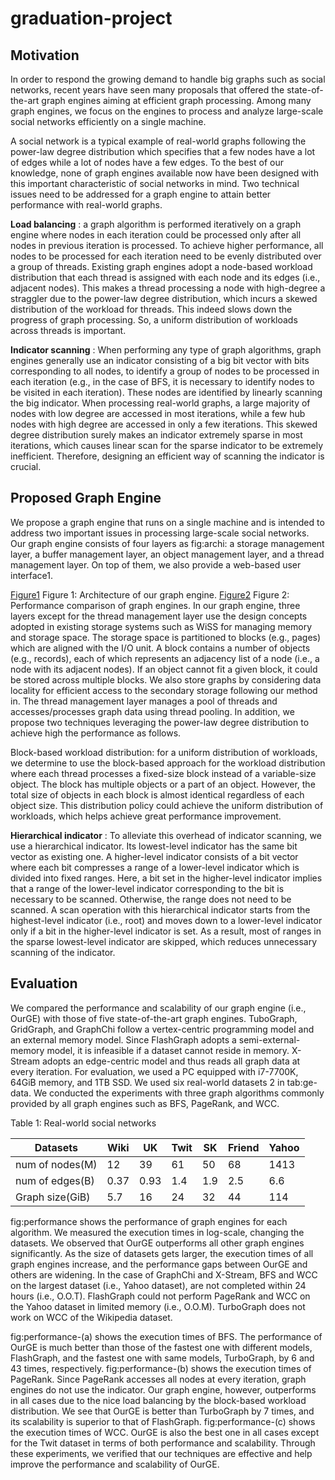 # graduation-project

## Motivation

In order to respond the growing demand to handle big graphs such as social networks, recent years have seen many proposals that offered the state-of-the-art graph engines aiming at efficient graph processing. Among many graph engines, we focus on the engines to process and analyze large-scale social networks efficiently on a single machine.

A social network is a typical example of real-world graphs following the power-law degree distribution which specifies that a few nodes have a lot of edges while a lot of nodes have a few edges. To the best of our knowledge, none of graph engines available now have been designed with this important characteristic of social networks in mind. Two technical issues need to be addressed for a graph engine to attain better performance with real-world graphs.

**Load balancing** : a graph algorithm is performed iteratively on a graph engine where nodes in each iteration could be processed only after all nodes in previous iteration is processed. To achieve higher performance, all nodes to be processed for each iteration need to be evenly distributed over a group of threads. Existing graph engines adopt a node-based workload distribution that each thread is assigned with each node and its edges (i.e., adjacent nodes). This makes a thread processing a node with high-degree a straggler due to the power-law degree distribution, which incurs a skewed distribution of the workload for threads. This indeed slows down the progress of graph processing. So, a uniform distribution of workloads across threads is important.

**Indicator scanning** : When performing any type of graph algorithms, graph engines generally use an indicator consisting of a big bit vector with bits corresponding to all nodes, to identify a group of nodes to be processed in each iteration (e.g., in the case of BFS, it is necessary to identify nodes to be visited in each iteration). These nodes are identified by linearly scanning the big indicator. When processing real-world graphs, a large majority of nodes with low degree are accessed in most iterations, while a few hub nodes with high degree are accessed in only a few iterations. This skewed degree distribution surely makes an indicator extremely sparse in most iterations, which causes linear scan for the sparse indicator to be extremely inefficient. Therefore, designing an efficient way of scanning the indicator is crucial.

## Proposed Graph Engine

We propose a graph engine that runs on a single machine and is intended to address two important issues in processing large-scale social networks. Our graph engine consists of four layers as fig:archi: a storage management layer, a buffer management layer, an object management layer, and a thread management layer. On top of them, we also provide a web-based user interface1.

[Figure1](../Pics/architecture.jpg)
Figure 1: Architecture of our graph engine.
[Figure2](../Pics/performance.jpg)
Figure 2: Performance comparison of graph engines.
In our graph engine, three layers except for the thread management layer use the design concepts adopted in existing storage systems such as WiSS for managing memory and storage space. The storage space is partitioned to blocks (e.g., pages) which are aligned with the I/O unit. A block contains a number of objects (e.g., records), each of which represents an adjacency list of a node (i.e., a node with its adjacent nodes). If an object cannot fit a given block, it could be stored across multiple blocks. We also store graphs by considering data locality for efficient access to the secondary storage following our method in. The thread management layer manages a pool of threads and accesses/processes graph data using thread pooling. In addition, we propose two techniques leveraging the power-law degree distribution to achieve high the performance as follows.

Block-based workload distribution: for a uniform distribution of workloads, we determine to use the block-based approach for the workload distribution where each thread processes a fixed-size block instead of a variable-size object. The block has multiple objects or a part of an object. However, the total size of objects in each block is almost identical regardless of each object size. This distribution policy could achieve the uniform distribution of workloads, which helps achieve great performance improvement.

**Hierarchical indicator** : To alleviate this overhead of indicator scanning, we use a hierarchical indicator. Its lowest-level indicator has the same bit vector as existing one. A higher-level indicator consists of a bit vector where each bit compresses a range of a lower-level indicator which is divided into fixed ranges. Here, a bit set in the higher-level indicator implies that a range of the lower-level indicator corresponding to the bit is necessary to be scanned. Otherwise, the range does not need to be scanned. A scan operation with this hierarchical indicator starts from the highest-level indicator (i.e., root) and moves down to a lower-level indicator only if a bit in the higher-level indicator is set. As a result, most of ranges in the sparse lowest-level indicator are skipped, which reduces unnecessary scanning of the indicator.

## Evaluation

We compared the performance and scalability of our graph engine (i.e., OurGE) with those of five state-of-the-art graph engines. TuboGraph, GridGraph, and GraphChi follow a vertex-centric programming model and an external memory model. Since FlashGraph adopts a semi-external-memory model, it is infeasible if a dataset cannot reside in memory. X-Stream adopts an edge-centric model and thus reads all graph data at every iteration. For evaluation, we used a PC equipped with i7-7700K, 64GiB memory, and 1TB SSD. We used six real-world datasets 2 in tab:ge-data. We conducted the experiments with three graph algorithms commonly provided by all graph engines such as BFS, PageRank, and WCC.

Table 1: Real-world social networks

| Datasets        | Wiki | UK   | Twit | SK  | Friend | Yahoo |
|-----------------|------|------|------|-----|--------|-------|
| num of nodes(M) | 12   | 39   | 61   | 50  | 68     | 1413  |
| num of edges(B) | 0.37 | 0.93 | 1.4  | 1.9 | 2.5    | 6.6   |
| Graph size(GiB) | 5.7  | 16   | 24   | 32  | 44     | 114   |

fig:performance shows the performance of graph engines for each algorithm. We measured the execution times in log-scale, changing the datasets. We observed that OurGE outperforms all other graph engines significantly. As the size of datasets gets larger, the execution times of all graph engines increase, and the performance gaps between OurGE and others are widening. In the case of GraphChi and X-Stream, BFS and WCC on the largest dataset (i.e., Yahoo dataset), are not completed within 24 hours (i.e., O.O.T). FlashGraph could not perform PageRank and WCC on the Yahoo dataset in limited memory (i.e., O.O.M). TurboGraph does not work on WCC of the Wikipedia dataset.

fig:performance-(a) shows the execution times of BFS. The performance of OurGE is much better than those of the fastest one with different models, FlashGraph, and the fastest one with same models, TurboGraph, by 6 and 43 times, respectively. fig:performance-(b) shows the execution times of PageRank. Since PageRank accesses all nodes at every iteration, graph engines do not use the indicator. Our graph engine, however, outperforms in all cases due to the nice load balancing by the block-based workload distribution. We see that OurGE is better than TurboGraph by 7 times, and its scalability is superior to that of FlashGraph. fig:performance-(c) shows the execution times of WCC. OurGE is also the best one in all cases except for the Twit dataset in terms of both performance and scalability. Through these experiments, we verified that our techniques are effective and help improve the performance and scalability of OurGE.
